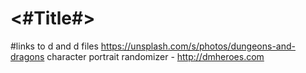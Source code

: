 #  <#Title#>

#links to d and d files
https://unsplash.com/s/photos/dungeons-and-dragons
character portrait randomizer - http://dmheroes.com
